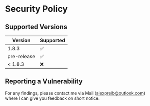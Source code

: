 # Security Policy

## Supported Versions

| Version     | Supported          |
|-------------| ------------------ |
| 1.8.3       | :white_check_mark: |
| pre-release | :white_check_mark: |
| < 1.8.3     | :x:                |

## Reporting a Vulnerability

For any findings, please contact me via Mail (alexpreib@outlook.com) where I can give you feedback on short notice.
